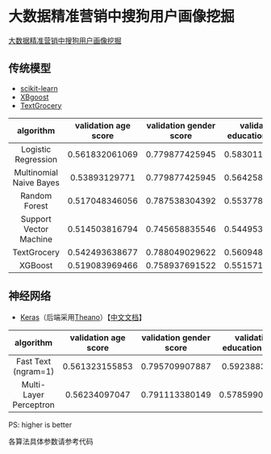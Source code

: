 # 大数据精准营销中搜狗用户画像挖掘

[大数据精准营销中搜狗用户画像挖掘](http://www.datafountain.cn/data/science/player/competition/detail/description/239)

## 传统模型

- [scikit-learn](http://scikit-learn.org/)
- [XBgoost](http://xgboost.readthedocs.io/en/latest/)
- [TextGrocery](http://textgrocery.readthedocs.io/zh/latest/)

algorithm|validation age score|validation gender score|validation education score|validation final score|final score
:-:|:-:|:-:|:-:|:-:|:-:
Logistic Regression|0.561832061069|0.779877425945|0.583011583012|0.641573690008|0.6485
Multinomial Naive Bayes|0.53893129771|0.779877425945|0.564258135687|0.627688953114|/
Random Forest|0.517048346056|0.787538304392|0.553778268064|0.619454972837|/
Support Vector Machine|0.514503816794|0.745658835546|0.544953116382|0.601705256241|/
TextGrocery|0.542493638677|0.788049029622|0.560948703806|0.630497124035|/
XGBoost|0.519083969466|0.758937691522|0.551571980143|0.609864547044|/

## 神经网络

- [Keras](https://keras.io/)（后端采用[Theano](http://www.deeplearning.net/software/theano/)）【[中文文档](http://keras-cn.readthedocs.io/en/latest/)】

algorithm|validation age score|validation gender score|validation education score|validation final score|final score
:-:|:-:|:-:|:-:|:-:|:-:
Fast Text (ngram=1)|0.561323155853|0.795709907887|0.59238830697|0.64980712357|0.6638
Multi-Layer Perceptron|0.56234097047|0.791113380149|0.578599011543|0.644017787387|0.6506

PS: higher is better

各算法具体参数请参考代码

